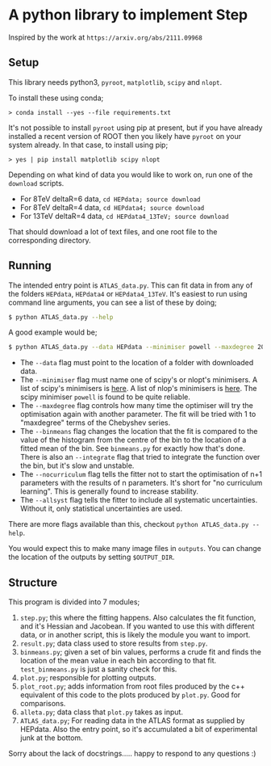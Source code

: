 # A python library to implement Step

Inspired by the work at `https://arxiv.org/abs/2111.09968`


## Setup

This library needs python3, `pyroot`, `matplotlib`, `scipy` and `nlopt`.

To install these using conda;
```
> conda install --yes --file requirements.txt
```
It's not possible to install `pyroot` using pip at present, 
but if you have already installed a recent version of ROOT
then you likely have `pyroot` on your system already.
In that case, to install using pip;
```
> yes | pip install matplotlib scipy nlopt
```


Depending on what kind of data you would like to work on,
run one of the `download` scripts.

- For 8TeV deltaR=6 data, `cd HEPdata; source download`
- For 8TeV deltaR=4 data, `cd HEPdata4; source download`
- For 13TeV deltaR=4 data, `cd HEPdata4_13TeV; source download`

That should download a lot of text files, and one root file to
the corresponding directory.

## Running

The intended entry point is `ATLAS_data.py`.
This can fit data in from any of the folders `HEPdata`, `HEPdata4` or `HEPdata4_13TeV`.
It's easiest to run using command line arguments,
you can see a list of these by doing;

```bash
$ python ATLAS_data.py --help
```

A good example would be;

```bash
$ python ATLAS_data.py --data HEPdata --minimiser powell --maxdegree 20 --binmeans --nocurriculum --allsyst
```

- The `--data` flag must point to the location of a folder with downloaded data.
- The `--minimiser` flag must name one of scipy's or nlopt's minimisers. A list of scipy's minimisers is [here](https://docs.scipy.org/doc/scipy/reference/generated/scipy.optimize.minimize.html). A list of nlop's minimisers is [here](https://nlopt.readthedocs.io/en/latest/NLopt_Algorithms/). The scipy minimiser `powell` is found to be quite reliable.
- The `--maxdegree` flag controls how many time the optimiser will try the optimisation again with another parameter. The fit will be tried with 1 to "maxdegree" terms of the Chebyshev series.
- The `--binmeans` flag changes the location that the fit is compared to the value of the histogram from the centre of the bin to the location of a fitted mean of the bin. See `binmeans.py` for exactly how that's done. There is also an `--integrate` flag that tried to integrate the function over the bin, but it's slow and unstable.
- The `--nocurriculum` flag tells the fitter not to start the optimisation of n+1 parameters with the results of n parameters. It's short for "no curriculum learning". This is generally found to increase stability.
- The `--allsyst` flag tells the fitter to include all systematic uncertainties. Without it, only statistical uncertainties are used.

There are more flags available than this, checkout `python ATLAS_data.py --help`.

You would expect this to make many image files in `outputs`.
You can change the location of the outputs by setting `$OUTPUT_DIR`.


## Structure

This program is divided into 7 modules;

1. `step.py`; this where the fitting happens. Also calculates the fit function, and it's Hessian and Jacobean. If you wanted to use this with different data, or in another script, this is likely the module you want to import.
2. `result.py`; data class used to store results from `step.py`.
3. `binmeans.py`; given a set of bin values, performs a crude fit and finds the location of the mean value in each bin according to that fit. `test_binmeans.py` is just a sanity check for this.
4. `plot.py`; responsible for plotting outputs.
5. `plot_root.py`; adds information from root files produced by the c++ equivalent of this code to the plots produced by `plot.py`. Good for comparisons.
6. `alleta.py`; data class that `plot.py` takes as input.
7. `ATLAS_data.py`; For reading data in the ATLAS format as supplied by HEPdata. Also the entry point, so it's accumulated a bit of experimental junk at the bottom.

Sorry about the lack of docstrings..... happy to respond to any questions :)
